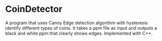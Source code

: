 # CoinDetector
A program that uses Canny Edge detection algorithm with hysteresis identify different types of coins. It takes a ppm file as input and outputs a black and white ppm that clearly shows edges. Implemented with C++.
